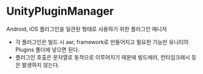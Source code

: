 # UnityPluginManager

Android, iOS 플러그인을 일관된 형태로 사용하기 위한 플러그인 매니저
- 각 플러그인은 빌드 시 aar, framework로 만들어지고 필요한 기능만 유니티의 Plugins 폴더에 넣으면 된다.
- 플러그인 호출은 문자열로 동적으로 이루어지기 때문에 빌드에러, 런타임크래시 등은 발생하지 않는다.

